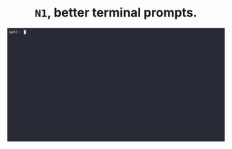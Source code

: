 <div align="center">

# `N1`, better terminal prompts.

</div>

![Gif of using n1 to change themes](./readme_content/demo.gif)



